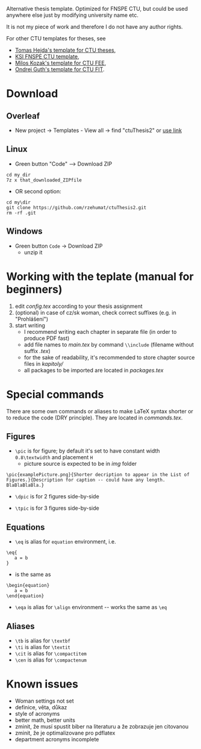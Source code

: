 Alternative thesis template. Optimized for FNSPE CTU, but could be used anywhere else just by modifying university name etc.

It is not my piece of work and therefore I do not have any author rights.

For other CTU templates for theses, see
- [Tomas Hejda's template for CTU theses](https://github.com/tohecz/ctuthesis), 
- [KSI FNSPE CTU template](https://ksi.fjfi.cvut.cz/sablona-zaverecne-prace), 
- [Milos Kozak's template for CTU FEE](https://www.overleaf.com/latex/templates/sablona-pro-psani-disertacni-prace-na-cvut-fel/ptpvbxhsjdmg), 
- [Ondrej Guth's template for CTU FIT](https://www.overleaf.com/latex/templates/fit-ctu-dissertation-template/bjrwpqfztbjf). 


# Download

## Overleaf
- New project -> Templates - View all -> find "ctuThesis2" or [use link](https://www.overleaf.com/latex/templates/ctuthesis2/kbpgrdmtmggx)

## Linux
- Green button "Code" --> Download ZIP

```
cd my_dir
7z x that_downloaded_ZIPfile
```

- OR second option: 

```
cd my\dir
git clone https://github.com/rzehumat/ctuThesis2.git
rm -rf .git
```

## Windows
- Green button `Code` -> Download ZIP
    - unzip it
 
# Working with the teplate (manual for beginners)
1. edit _config.tex_ according to your thesis assignment
2. (optional) in case of cz/sk woman, check correct suffixes (e.g. in "Prohlášení")
3. start writing
    - I recommend writing each chapter in separate file (in order to produce PDF fast)
    - add file names to _main.tex_ by command `\\include` (filename without suffix _.tex_)
    - for the sake of readability, it's recommended to store chapter source files in _kapitoly\/_
    - all packages to be imported are located in _packages.tex_

# Special commands
There are some own commands or aliases to make LaTeX syntax shorter or to reduce the code (DRY principle). They are located in _commands.tex_.

## Figures
- `\pic` is for figure; by default it's set to have constant width `0.8\textwidth` and placement `H`
    - picture source is expected to be in _img_ folder
```
\pic{examplePicture.png}{Shorter decription to appear in the List of Figures.}{Description for caption -- could have any length. BlaBlaBlaBla.}
```
- `\dpic` is for 2 figures side-by-side

- `\tpic` is for 3 figures side-by-side

## Equations
- `\eq` is alias for `equation` environment, i.e.

```
\eq{
   a = b
}
```

- is the same as

```
\begin{equation}
   a = b
\end{equation}
```

- `\eqa` is alias for `\align` environment -- works the same as `\eq`

## Aliases
- `\tb` is alias for `\textbf`
- `\ti` is alias for `\textit`
- `\cit` is alias for `\compactitem`
- `\cen` is alias for `\compactenum`


# Known issues
- Woman settings not set
- definice, věta, důkaz
- style of acronyms
- better math, better units
- zminit, že musí spustit biber na literaturu a že zobrazuje jen citovanou
- zminit, že je optimalizovane pro pdflatex
- department acronyms incomplete
